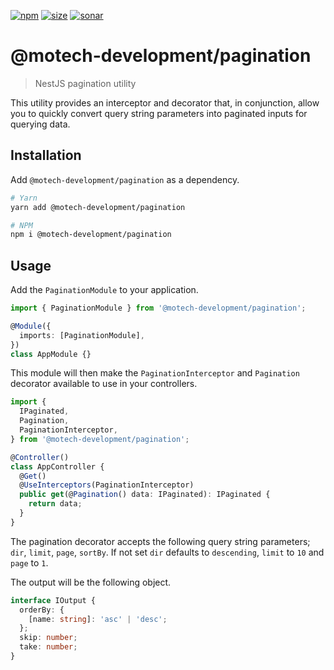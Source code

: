 [npm]: https://img.shields.io/npm/v/@motech-development/pagination
[npm-url]: https://www.npmjs.com/package/@motech-development/pagination
[size]: https://packagephobia.now.sh/badge?p=@motech-development/pagination
[size-url]: https://packagephobia.now.sh/result?p=@motech-development/pagination
[sonar]: https://sonarcloud.io/api/project_badges/measure?project=motech-development_microservices_4&metric=alert_status
[sonar-url]: https://sonarcloud.io/summary/new_code?id=motech-development_microservices_4

[![npm][npm]][npm-url]
[![size][size]][size-url]
[![sonar][sonar]][sonar-url]

# @motech-development/pagination

> NestJS pagination utility

This utility provides an interceptor and decorator that, in conjunction, allow you to quickly convert query string parameters into paginated inputs for querying data.

## Installation

Add `@motech-development/pagination` as a dependency.

```bash
# Yarn
yarn add @motech-development/pagination

# NPM
npm i @motech-development/pagination
```

## Usage

Add the `PaginationModule` to your application.

```typescript
import { PaginationModule } from '@motech-development/pagination';

@Module({
  imports: [PaginationModule],
})
class AppModule {}
```

This module will then make the `PaginationInterceptor` and `Pagination` decorator available to use in your controllers.

```typescript
import {
  IPaginated,
  Pagination,
  PaginationInterceptor,
} from '@motech-development/pagination';

@Controller()
class AppController {
  @Get()
  @UseInterceptors(PaginationInterceptor)
  public get(@Pagination() data: IPaginated): IPaginated {
    return data;
  }
}
```

The pagination decorator accepts the following query string parameters; `dir`, `limit`, `page`, `sortBy`. If not set `dir` defaults to `descending`, `limit` to `10` and `page` to `1`.

The output will be the following object.

```typescript
interface IOutput {
  orderBy: {
    [name: string]: 'asc' | 'desc';
  };
  skip: number;
  take: number;
}
```
